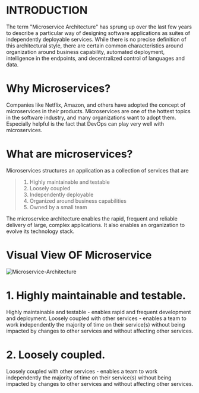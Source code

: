 # INTRODUCTION
The term "Microservice Architecture" has sprung up over the last few years to describe a particular way of designing software applications as suites of independently deployable services. While there is no precise definition of this architectural style, there are certain common characteristics around organization around business capability, automated deployment, intelligence in the endpoints, and decentralized control of languages and data.

# Why Microservices?
Companies like Netflix, Amazon, and others have adopted the concept of microservices in their products. Microservices are one of the hottest topics in the software industry, and many organizations want to adopt them. Especially helpful is the fact that DevOps can play very well with microservices.

# What are microservices?
Microservices structures an application as a collection of services that are
> 1. Highly maintainable and testable
> 2. Loosely coupled
> 3. Independently deployable
> 4. Organized around business capabilities
> 5. Owned by a small team

The microservice architecture enables the rapid, frequent and reliable delivery of large, complex applications. It also enables an organization to evolve its technology stack.

# Visual View OF Microservice

![Microservice-Architecture](https://user-images.githubusercontent.com/33847438/78710128-57515700-7904-11ea-9a77-2a9cd78b5f8b.png)

# 1. Highly maintainable and testable.
Highly maintainable and testable - enables rapid and frequent development and deployment. Loosely coupled with other services - enables a team to work independently the majority of time on their service(s) without being impacted by changes to other services and without affecting other services.

# 2. Loosely coupled.
Loosely coupled with other services - enables a team to work independently the majority of time on their service(s) without being impacted by changes to other services and without affecting other services.